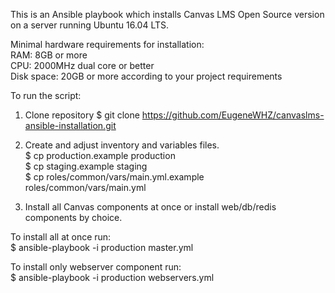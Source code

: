 This is an Ansible playbook which installs Canvas LMS Open Source version on a server running Ubuntu 16.04 LTS.

Minimal hardware requirements for installation:<br />
RAM: 8GB or more<br />
CPU: 2000MHz dual core or better<br />
Disk space: 20GB or more according to your project requirements

To run the script:
1) Clone repository
$ git clone https://github.com/EugeneWHZ/canvaslms-ansible-installation.git

2) Create and adjust inventory and variables files.<br />
$ cp production.example production<br />
$ cp staging.example staging<br />
$ cp roles/common/vars/main.yml.example roles/common/vars/main.yml<br />

3) Install all Canvas components at once or install web/db/redis components by choice.

To install all at once run:<br />
$ ansible-playbook -i production master.yml

To install only webserver component run:<br />
$ ansible-playbook -i production webservers.yml
